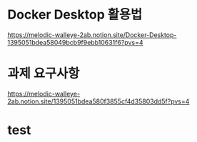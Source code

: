 # Docker Desktop 활용법
https://melodic-walleye-2ab.notion.site/Docker-Desktop-1395051bdea58049bcb9f9ebb10631f6?pvs=4


# 과제 요구사항
https://melodic-walleye-2ab.notion.site/1395051bdea580f3855cf4d35803dd5f?pvs=4

# test
